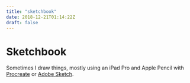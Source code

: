 ```yaml
---
title: "sketchbook"
date: 2018-12-21T01:14:22Z
draft: false
---
```


# Sketchbook

Sometimes I draw things, mostly using an iPad Pro and Apple Pencil with [Procreate](https://procreate.art) or [Adobe Sketch](https://www.adobe.com/uk/products/sketch.html).
